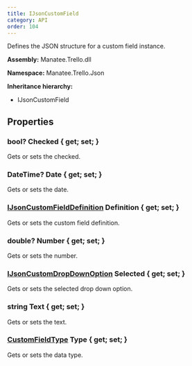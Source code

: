 ```yaml
---
title: IJsonCustomField
category: API
order: 104
---
```


Defines the JSON structure for a custom field instance.

**Assembly:** Manatee.Trello.dll

**Namespace:** Manatee.Trello.Json

**Inheritance hierarchy:**

- IJsonCustomField

## Properties

### bool? Checked { get; set; }

Gets or sets the checked.

### DateTime? Date { get; set; }

Gets or sets the date.

### [IJsonCustomFieldDefinition](../IJsonCustomFieldDefinition#ijsoncustomfielddefinition) Definition { get; set; }

Gets or sets the custom field definition.

### double? Number { get; set; }

Gets or sets the number.

### [IJsonCustomDropDownOption](../IJsonCustomDropDownOption#ijsoncustomdropdownoption) Selected { get; set; }

Gets or sets the selected drop down option.

### string Text { get; set; }

Gets or sets the text.

### [CustomFieldType](../CustomFieldType#customfieldtype) Type { get; set; }

Gets or sets the data type.

